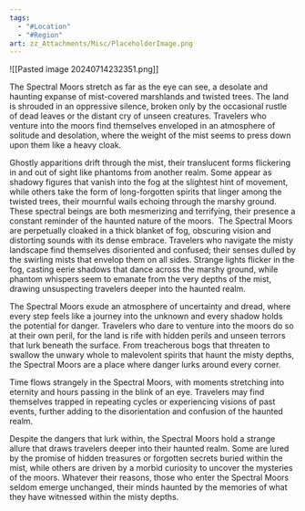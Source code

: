 ```yaml
---
tags:
  - "#Location"
  - "#Region"
art: zz_Attachments/Misc/PlaceholderImage.png
---
```


![[Pasted image 20240714232351.png]]

The Spectral Moors stretch as far as the eye can see, a desolate and haunting expanse of mist-covered marshlands and twisted trees. The land is shrouded in an oppressive silence, broken only by the occasional rustle of dead leaves or the distant cry of unseen creatures. Travelers who venture into the moors find themselves enveloped in an atmosphere of solitude and desolation, where the weight of the mist seems to press down upon them like a heavy cloak.

Ghostly apparitions drift through the mist, their translucent forms flickering in and out of sight like phantoms from another realm. Some appear as shadowy figures that vanish into the fog at the slightest hint of movement, while others take the form of long-forgotten spirits that linger among the twisted trees, their mournful wails echoing through the marshy ground. These spectral beings are both mesmerizing and terrifying, their presence a constant reminder of the haunted nature of the moors.  The Spectral Moors are perpetually cloaked in a thick blanket of fog, obscuring vision and distorting sounds with its dense embrace. Travelers who navigate the misty landscape find themselves disoriented and confused; their senses dulled by the swirling mists that envelop them on all sides. Strange lights flicker in the fog, casting eerie shadows that dance across the marshy ground, while phantom whispers seem to emanate from the very depths of the mist, drawing unsuspecting travelers deeper into the haunted realm.

The Spectral Moors exude an atmosphere of uncertainty and dread, where every step feels like a journey into the unknown and every shadow holds the potential for danger. Travelers who dare to venture into the moors do so at their own peril, for the land is rife with hidden perils and unseen terrors that lurk beneath the surface. From treacherous bogs that threaten to swallow the unwary whole to malevolent spirits that haunt the misty depths, the Spectral Moors are a place where danger lurks around every corner.

Time flows strangely in the Spectral Moors, with moments stretching into eternity and hours passing in the blink of an eye. Travelers may find themselves trapped in repeating cycles or experiencing visions of past events, further adding to the disorientation and confusion of the haunted realm.

Despite the dangers that lurk within, the Spectral Moors hold a strange allure that draws travelers deeper into their haunted realm. Some are lured by the promise of hidden treasures or forgotten secrets buried within the mist, while others are driven by a morbid curiosity to uncover the mysteries of the moors. Whatever their reasons, those who enter the Spectral Moors seldom emerge unchanged, their minds haunted by the memories of what they have witnessed within the misty depths.
